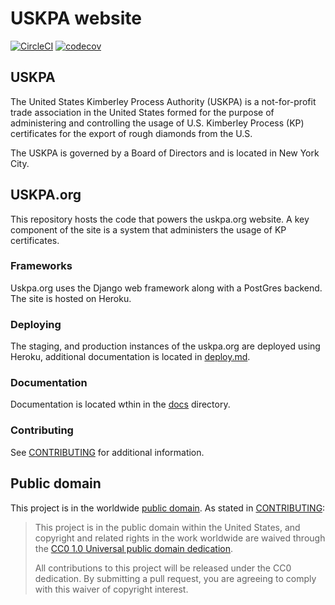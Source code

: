 # USKPA website

[![CircleCI](https://circleci.com/gh/USKPA-dev/uskpa.svg?style=svg)](https://circleci.com/gh/USKPA-dev/uskpa)
[![codecov](https://codecov.io/gh/USKPA-dev/uskpa/branch/master/graph/badge.svg)](https://codecov.io/gh/USKPA-dev/uskpa)

## USKPA

The United States Kimberley Process Authority (USKPA) is a not-for-profit trade association in the United States formed for the purpose of administering and controlling the usage of U.S. Kimberley Process (KP) certificates for the export of rough diamonds from the U.S.

The USKPA is governed by a Board of Directors and is located in New York City.

## USKPA.org

This repository hosts the code that powers the uskpa.org website.  A key component of the site is a system that administers the usage of KP certificates.

### Frameworks

Uskpa.org uses the Django web framework along with a PostGres backend.  The site is hosted on Heroku.

### Deploying

The staging, and production instances of the uskpa.org are deployed
using Heroku, additional documentation is located in [deploy.md](docs/deploy.md).

### Documentation

Documentation is located wthin in the [docs](docs/) directory.

### Contributing

See [CONTRIBUTING](CONTRIBUTING.md) for additional information.

## Public domain

This project is in the worldwide [public domain](LICENSE.md). As stated in [CONTRIBUTING](CONTRIBUTING.md):

> This project is in the public domain within the United States, and copyright and related rights in the work worldwide are waived through the [CC0 1.0 Universal public domain dedication](https://creativecommons.org/publicdomain/zero/1.0/).
>
> All contributions to this project will be released under the CC0 dedication. By submitting a pull request, you are agreeing to comply with this waiver of copyright interest.
